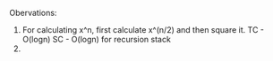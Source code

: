 Obervations:
1. For calculating x^n, first calculate x^(n/2) and then square it. TC - O(logn) SC - O(logn) for recursion stack
2.